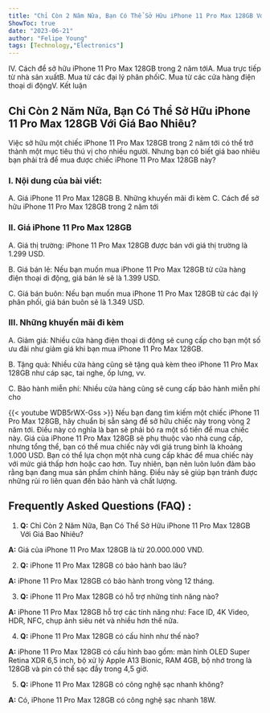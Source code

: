 ```yaml
---
title: "Chỉ Còn 2 Năm Nữa, Bạn Có Thể Sở Hữu iPhone 11 Pro Max 128GB Với Giá Bao Nhiêu?"
ShowToc: true 
date: "2023-06-21"
author: "Felipe Young" 
tags: [Technology,"Electronics"]
---
```

IV. Cách để sở hữu iPhone 11 Pro Max 128GB trong 2 năm tớiA. Mua trực tiếp từ nhà sản xuấtB. Mua từ các đại lý phân phốiC. Mua từ các cửa hàng điện thoại di độngV. Kết luận

<h2>Chỉ Còn 2 Năm Nữa, Bạn Có Thể Sở Hữu iPhone 11 Pro Max 128GB Với Giá Bao Nhiêu?</h2>

Việc sở hữu một chiếc iPhone 11 Pro Max 128GB trong 2 năm tới có thể trở thành một mục tiêu thú vị cho nhiều người. Nhưng bạn có biết giá bao nhiêu bạn phải trả để mua được chiếc iPhone 11 Pro Max 128GB này?

<h3>I. Nội dung của bài viết:</h3>

A. Giá iPhone 11 Pro Max 128GB
B. Những khuyến mãi đi kèm
C. Cách để sở hữu iPhone 11 Pro Max 128GB trong 2 năm tới

<h3>II. Giá iPhone 11 Pro Max 128GB</h3>

A. Giá thị trường: iPhone 11 Pro Max 128GB được bán với giá thị trường là 1.299 USD.

B. Giá bán lẻ: Nếu bạn muốn mua iPhone 11 Pro Max 128GB từ cửa hàng điện thoại di động, giá bán lẻ sẽ là 1.399 USD.

C. Giá bán buôn: Nếu bạn muốn mua iPhone 11 Pro Max 128GB từ các đại lý phân phối, giá bán buôn sẽ là 1.349 USD.

<h3>III. Những khuyến mãi đi kèm</h3>

A. Giảm giá: Nhiều cửa hàng điện thoại di động sẽ cung cấp cho bạn một số ưu đãi như giảm giá khi bạn mua iPhone 11 Pro Max 128GB.

B. Tặng quà: Nhiều cửa hàng cũng sẽ tặng quà kèm theo iPhone 11 Pro Max 128GB như cáp sạc, tai nghe, ốp lưng, vv.

C. Bảo hành miễn phí: Nhiều cửa hàng cũng sẽ cung cấp bảo hành miễn phí cho

{{< youtube WDB5rWX-Gss >}} 
Nếu bạn đang tìm kiếm một chiếc iPhone 11 Pro Max 128GB, hãy chuẩn bị sẵn sàng để sở hữu chiếc này trong vòng 2 năm tới. Điều này có nghĩa là bạn sẽ phải bỏ ra một số tiền để mua chiếc này. Giá của iPhone 11 Pro Max 128GB sẽ phụ thuộc vào nhà cung cấp, nhưng tổng thể, bạn có thể mua chiếc này với giá trung bình là khoảng 1.000 USD. Bạn có thể lựa chọn một nhà cung cấp khác để mua chiếc này với mức giá thấp hơn hoặc cao hơn. Tuy nhiên, bạn nên luôn luôn đảm bảo rằng bạn đang mua sản phẩm chính hãng. Điều này sẽ giúp bạn tránh được những rủi ro liên quan đến bảo hành và chất lượng.

## Frequently Asked Questions (FAQ) :
1. **Q:** Chỉ Còn 2 Năm Nữa, Bạn Có Thể Sở Hữu iPhone 11 Pro Max 128GB Với Giá Bao Nhiêu?

**A:** Giá của iPhone 11 Pro Max 128GB là từ 20.000.000 VND.

2. **Q:** iPhone 11 Pro Max 128GB có bảo hành bao lâu?

**A:** iPhone 11 Pro Max 128GB có bảo hành trong vòng 12 tháng.

3. **Q:** iPhone 11 Pro Max 128GB có hỗ trợ những tính năng nào?

**A:** iPhone 11 Pro Max 128GB hỗ trợ các tính năng như: Face ID, 4K Video, HDR, NFC, chụp ảnh siêu nét và nhiều hơn thế nữa.

4. **Q:** iPhone 11 Pro Max 128GB có cấu hình như thế nào?

**A:** iPhone 11 Pro Max 128GB có cấu hình bao gồm: màn hình OLED Super Retina XDR 6,5 inch, bộ xử lý Apple A13 Bionic, RAM 4GB, bộ nhớ trong là 128GB và pin có thể sạc đầy trong 4,5 giờ.

5. **Q:** iPhone 11 Pro Max 128GB có công nghệ sạc nhanh không?

**A:** Có, iPhone 11 Pro Max 128GB có công nghệ sạc nhanh 18W.


